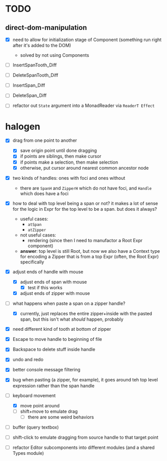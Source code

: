 # TODO

## direct-dom-manipulation

- [x] need to allow for initialization stage of Component (something run right after it's added to the DOM)
  - solved by not using Components
- [ ] InsertSpanTooth_Diff
- [ ] DeleteSpanTooth_Diff
- [ ] InsertSpan_Diff
- [ ] DeleteSpan_Diff
- [ ] refactor out `State` argument into a MonadReader via `ReaderT Effect`


# halogen

- [x] drag from one point to another
  - [x] save origin point until done dragging
  - [x] if points are siblings, then make cursor
  - [x] if points make a selection, then make selection
  - [x] otherwise, put cursor around nearest common ancestor node
- [x] two kinds of handles: ones with foci and ones without
  - there are `SpanH` and `ZipperH` which do not have foci, and `Handle` which does have a foci
- [x] how to deal with top level being a span or not? it makes a lot of sense for the logic in Expr for the top level to be a span. but does it always?
  - useful cases:
    - `atSpan`
    - `atZipper`
  - not useful cases:
    - rendering (since then I need to manufactor a Root Expr component)
  - **answer**: top level is still Root, but now we also have a Context type for encoding a Zipper that is from a top Expr (often, the Root Expr) specifically
- [x] adjust ends of handle with mouse
  - [x] adjust ends of span with mouse
    - [x] test if this works
  - [x] adjust ends of zipper with mouse
- [ ] what happens when paste a span on a zipper handle? 
  - [x] currently, just replaces the entire zipper+inside with the pasted span, but this isn't what _should_ happen, probably
- [x] need different kind of tooth at bottom of zipper
- [x] Escape to move handle to beginning of file
- [x] Backspace to delete stuff inside handle
- [x] undo and redo
- [x] better console message filtering
- [x] bug when pasting (a zipper, for example), it goes around teh top level expression rather than the span handle
- [ ] keyboard movement
  - [x] move point around
  - [ ] shift+move to emulate drag
    - [ ] there are some weird behaviors
- [ ] buffer (query textbox)
- [ ] shift-click to emulate dragging from source handle to that target point
- [ ] refactor Editor subcomponents into different modules (and a shared Types module)

